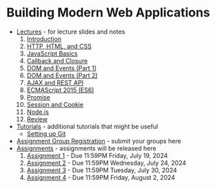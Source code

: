 # Building Modern Web Applications

* [Lectures](./lectures) - for lecture slides and notes
    1. [Introduction](./lectures/lecture0.pdf)
    2. [HTTP, HTML, and CSS](./lectures/)
    3. [JavaScript Basics](./lectures/)
    4. [Callback and Closure](./lectures/)
    5. [DOM and Events (Part 1)](./lectures/)
    6. [DOM and Events (Part 2)](./lectures/)
    7. [AJAX and REST API](./lectures/)
    8. [ECMAScript 2015 (ES6)](./lectures/)
    9. [Promise](./lectures/)
    10. [Session and Cookie](./lectures/)
    11. [Node.js](./lectures/)
    12. [Review](./lectures/)
* [Tutorials](./tutorials) - additional tutorials that might be useful
    * [Setting up Git](./tutorials/git-setup.md)
* [Assignment Group Registration](https://forms.gle/89FST5ZZXqrcUZHfA) - submit your groups here
* [Assignments](./assignments) - assignments will be released here
    1. [Assignment 1](./assignments/) - Due 11:59PM Friday, July 19, 2024
    2. [Assignment 2](./assignments/) - Due 11:59PM Wednesday, July 24, 2024
    3. [Assignment 3](./assignments/) - Due 11:59PM Tuesday, July 30, 2024
    4. [Assignment 4](./assignments/) - Due 11:59PM Friday, August 2, 2024
